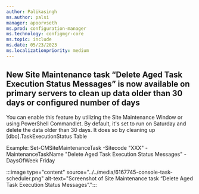 ```yaml
---
author: Palikasingh
ms.author: palsi
manager: apoorvseth
ms.prod: configuration-manager
ms.technology: configmgr-core
ms.topic: include
ms.date: 05/23/2023
ms.localizationpriority: medium
---
```


## <a name="bkmk_Task"></a> New Site Maintenance task “Delete Aged Task Execution Status Messages” is now available on primary servers to clean up data older than 30 days or configured number of days

<!--6167745-->
You can enable this feature by utilizing the Site Maintenance Window or using PowerShell Commandlet. By default, it's set to run on Saturday and delete the data older than 30 days. It does so by cleaning up [dbo].TaskExecutionStatus Table 

Example: Set-CMSiteMaintenanceTask -Sitecode "XXX" -MaintenanceTaskName "Delete Aged Task Execution Status Messages" -DaysOfWeek Friday 

:::image type="content" source="../../media/6167745-console-task-scheduler.png" alt-text="Screenshot of Site Maintenance task “Delete Aged Task Execution Status Messages”.":::
